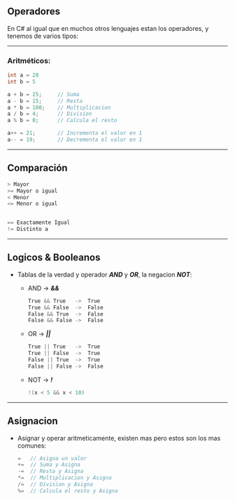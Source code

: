## Operadores

En C# al igual que en muchos otros lenguajes estan los operadores, y tenemos de varios tipos:

---

### Aritméticos:

```c#
int a = 20
int b = 5

a + b = 25;     // Suma
a - b = 15;     // Resta
a * b = 100;    // Multiplicacion
a / b = 4;      // Division
a % b = 0;      // Calcula el resto

a++ = 21;       // Incrementa el valor en 1
a-- = 19;       // Decrementa el valor en 1
```
---

## Comparación  

```c#
> Mayor
>= Mayor o igual
< Menor
<= Menor o igual


== Exactamente Igual
!= Distinto a
```
---

## Logicos & Booleanos

- Tablas de la verdad y operador ***AND*** y ***OR***, la negacion ***NOT***:

    - AND -> ***&&*** 
        ```c#
        True && True   ->  True
        True && False  ->  False
        False && True  ->  False
        False && False ->  False
        ```
    - OR -> ***||***
        ```c#
        True || True   ->  True
        True || False  ->  True
        False || True  ->  True
        False || False ->  False
        ```
    - NOT -> ***!***
        ```c#
        !(x < 5 && x < 10) 
        ```
---

## Asignacion
    
- Asignar y operar aritmeticamente, existen mas pero estos son los mas comunes:
    ```c#
    =   // Asigna un valor
    +=  // Suma y Asigna
    -=  // Resta y Asigna
    *=  // Multiplicacion y Asigna 
    /=  // Division y Asigna
    %=  // Calcula el resto y Asigna
    ```
